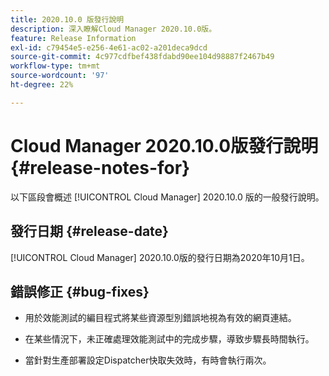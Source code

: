 ```yaml
---
title: 2020.10.0 版發行說明
description: 深入瞭解Cloud Manager 2020.10.0版。
feature: Release Information
exl-id: c79454e5-e256-4e61-ac02-a201deca9dcd
source-git-commit: 4c977cdfbef438fdabd90ee104d98887f2467b49
workflow-type: tm+mt
source-wordcount: '97'
ht-degree: 22%

---
```


# Cloud Manager 2020.10.0版發行說明 {#release-notes-for}

以下區段會概述 [!UICONTROL Cloud Manager] 2020.10.0 版的一般發行說明。

## 發行日期 {#release-date}

[!UICONTROL Cloud Manager] 2020.10.0版的發行日期為2020年10月1日。

## 錯誤修正 {#bug-fixes}

* 用於效能測試的編目程式將某些資源型別錯誤地視為有效的網頁連結。

* 在某些情況下，未正確處理效能測試中的完成步驟，導致步驟長時間執行。

* 當針對生產部署設定Dispatcher快取失效時，有時會執行兩次。
